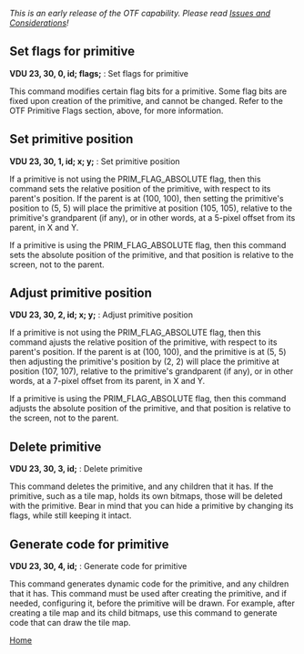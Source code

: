 <i>This is an early release of the OTF capability. Please read [Issues and Considerations](otf_issues.md)!</i>

## Set flags for primitive
<b>VDU 23, 30, 0, id; flags;</b> :  Set flags for primitive

This command modifies certain flag bits for a primitive. Some flag bits are fixed upon creation
of the primitive, and cannot be changed. Refer to the OTF Primitive
Flags section, above, for more information.

## Set primitive position
<b>VDU 23, 30, 1, id; x; y;</b> :  Set primitive position

If a primitive is not using the PRIM_FLAG_ABSOLUTE flag, then
this command sets the relative position of the primitive, with respect to its parent's position. If the
parent is at (100, 100), then setting the primitive's position to (5, 5) will
place the primitive at position (105, 105), relative to the primitive's grandparent (if any),
or in other words, at a 5-pixel offset from its parent, in X and Y.

If a primitive is using the PRIM_FLAG_ABSOLUTE flag, then this command
sets the absolute position of the primitive, and that position is relative to the screen,
not to the parent.

## Adjust primitive position
<b>VDU 23, 30, 2, id; x; y;</b> :  Adjust primitive position

If a primitive is not using the PRIM_FLAG_ABSOLUTE flag, then
this command ajusts the relative position of the primitive, with respect to its parent's position. If the
parent is at (100, 100), and the primitive is at (5, 5) then adjusting the primitive's position by (2, 2) will
place the primitive at position (107, 107), relative to the primitive's grandparent (if any),
or in other words, at a 7-pixel offset from its parent, in X and Y.

If a primitive is using the PRIM_FLAG_ABSOLUTE flag, then this command
adjusts the absolute position of the primitive, and that position is relative to the screen,
not to the parent.

## Delete primitive
<b>VDU 23, 30, 3, id;</b> :  Delete primitive

This command deletes the primitive, and any children that it has. If
the primitive, such as a tile map, holds its own bitmaps, those will be
deleted with the primitive. Bear in mind that you can hide a
primitive by changing its flags, while still keeping it intact.

## Generate code for primitive
<b>VDU 23, 30, 4, id;</b> :  Generate code for primitive

This command generates dynamic code for the primitive, and any children that it has.
This command must be used after creating the primitive, and if needed, configuring
it, before the primitive will be drawn. For example, after creating a tile map and
its child bitmaps, use this command to generate code that can draw the tile map.

[Home](otf_mode.md)
